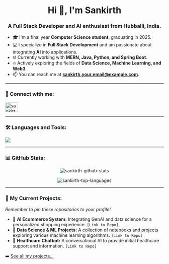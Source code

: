 <h1 align="center">Hi 👋, I'm Sankirth</h1>
<h3 align="center">A Full Stack Developer and AI enthusiast from Hubballi, India.</h3>

- 🎓 I'm a final year **Computer Science student**, graduating in 2025.
- 💻 I specialize in **Full Stack Development** and am passionate about integrating **AI** into applications.
- 🌐 Currently working with **MERN, Java, Python, and Spring Boot**.
- 🔥 Actively exploring the fields of **Data Science, Machine Learning, and Web3**.
- 📫 You can reach me at **sankirth.your.email@example.com**.

---

### 🔗 Connect with me:
<p align="left">
<a href="https://linkedin.com/in/your-linkedin-profile" target="blank"><img align="center" src="https://raw.githubusercontent.com/rahuldkjain/github-profile-readme-generator/master/src/images/icons/Social/linked-in-alt.svg" alt="sankirth-linkedin" height="30" width="40" /></a>
</p>

---

### 🛠️ Languages and Tools:
<p align="left">
  <a href="https://skillicons.dev">
    <img src="https://skillicons.dev/icons?i=react,tailwind,bootstrap,nodejs,express,spring,java,python,mysql,mongodb,firebase,git,docker,web3js" />
  </a>
</p>

---

### 📊 GitHub Stats:
<p align="center">
  <img align="center" src="https://github-readme-stats.vercel.app/api?username=YOUR-USERNAME&show_icons=true&locale=en&theme=radical" alt="sankirth-github-stats" />
</p>
<p align="center">
  <img align="center" src="https://github-readme-stats.vercel.app/api/top-langs?username=YOUR-USERNAME&layout=compact&locale=en&theme=radical" alt="sankirth-top-languages" />
</p>

---

### 🚀 My Current Projects:
*Remember to pin these repositories to your profile!*

- 🤖 **AI Ecommerce System:** Integrating GenAI and data science for a personalized shopping experience. `[Link to Repo]`
- 🧠 **Data Science & ML Projects:** A collection of notebooks and projects exploring various machine learning algorithms. `[Link to Repo]`
- 💚 **Healthcare Chatbot:** A conversational AI to provide initial healthcare support and information. `[Link to Repo]`

➡️ [See all my projects...](https://github.com/YOUR-USERNAME?tab=repositories)
